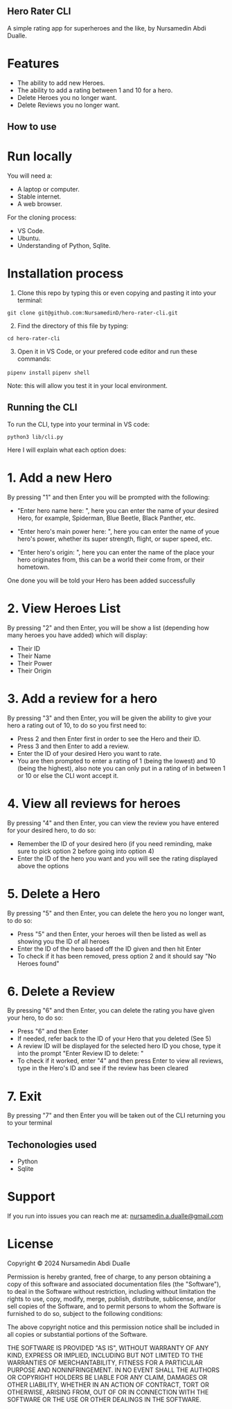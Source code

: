 ## Hero Rater CLI

A simple rating app for superheroes and the like, by Nursamedin Abdi Dualle.

# Features
- The ability to add new Heroes.
- The ability to add a rating between 1 and 10 for a hero.
- Delete Heroes you no longer want.
- Delete Reviews you no longer want.

## How to use

# Run locally

You will need a:
- A laptop or computer.
- Stable internet.
- A web browser.

For the cloning process:
- VS Code.
- Ubuntu.
- Understanding of Python, Sqlite.

# Installation process

1. Clone this repo by typing this or even copying and pasting it into your terminal:

`git clone git@github.com:NursamedinD/hero-rater-cli.git`

2. Find the directory of this file by typing:

`cd hero-rater-cli`

3. Open it in VS Code, or your prefered code editor and run these commands:

`pipenv install`
`pipenv shell`

Note: this will allow you test it in your local environment.

## Running the CLI

To run the CLI, type into your terminal in VS code:

`python3 lib/cli.py`

Here I will explain what each option does:

# 1. Add a new Hero

By pressing "1" and then Enter you will be prompted with the following:

- "Enter hero name here: ", here you can enter the name of your desired Hero, for example, Spiderman, Blue Beetle, Black Panther, etc.

- "Enter hero's main power here: ", here you can enter the name of youe hero's power, whether its super strength, flight, or super speed, etc.

- "Enter hero's origin: ", here you can enter the name of the place your hero originates from, this can be a world their come from, or their hometown.

One done you will be told your Hero has been added successfully

# 2. View Heroes List

By pressing "2" and then Enter, you will be show a list (depending how many heroes you have added) which will display:

- Their ID
- Their Name
- Their Power
- Their Origin

# 3. Add a review for a hero

By pressing "3" and then Enter, you will be given the ability to give your hero a rating out of 10, to do so you first need to:

- Press 2 and then Enter first in order to see the Hero and their ID.
- Press 3 and then Enter to add a review.
- Enter the ID of your desired Hero you want to rate.
- You are then prompted to enter a rating of 1 (being the lowest) and 10 (being the highest), also note you can only put in a rating of in between 1 or 10 or else the CLI wont accept it.

# 4. View all reviews for heroes

By pressing "4" and then Enter, you can view the review you have entered for your desired hero, to do so:
- Remember the ID of your desired hero (if you need reminding, make sure to pick option 2 before going into option 4)
- Enter the ID of the hero you want and you will see the rating displayed above the options

# 5. Delete a Hero

By pressing "5" and then Enter, you can delete the hero you no longer want, to do so:
- Press "5" and then Enter, your heroes will then be listed as well as showing you the ID of all heroes
- Enter the ID of the hero based off the ID given and then hit Enter
- To check if it has been removed, press option 2 and it should say "No Heroes found"

# 6. Delete a Review

By pressing "6" and then Enter, you can delete the rating you have given your hero, to do so:
- Press "6" and then Enter
- If needed, refer back to the ID of your Hero that you deleted (See 5)
- A review ID will be displayed for the selected hero ID you chose, type it into the prompt "Enter Review ID to delete: "
- To check if it worked, enter "4" and then press Enter to view all reviews, type in the Hero's ID and see if the review has been cleared

# 7. Exit

By pressing "7" and then Enter you will be taken out of the CLI returning you to your terminal

## Techonologies used

- Python
- Sqlite

# Support

If you run into issues you can reach me at: nursamedin.a.dualle@gmail.com

# License

Copyright © 2024 Nursamedin Abdi Dualle

Permission is hereby granted, free of charge, to any person obtaining a copy of this software and associated documentation files (the "Software"), to deal in the Software without restriction, including without limitation the rights to use, copy, modify, merge, publish, distribute, sublicense, and/or sell copies of the Software, and to permit persons to whom the Software is furnished to do so, subject to the following conditions:

The above copyright notice and this permission notice shall be included in all copies or substantial portions of the Software.

THE SOFTWARE IS PROVIDED "AS IS", WITHOUT WARRANTY OF ANY KIND, EXPRESS OR IMPLIED, INCLUDING BUT NOT LIMITED TO THE WARRANTIES OF MERCHANTABILITY, FITNESS FOR A PARTICULAR PURPOSE AND NONINFRINGEMENT. IN NO EVENT SHALL THE AUTHORS OR COPYRIGHT HOLDERS BE LIABLE FOR ANY CLAIM, DAMAGES OR OTHER LIABILITY, WHETHER IN AN ACTION OF CONTRACT, TORT OR OTHERWISE, ARISING FROM, OUT OF OR IN CONNECTION WITH THE SOFTWARE OR THE USE OR OTHER DEALINGS IN THE SOFTWARE.
